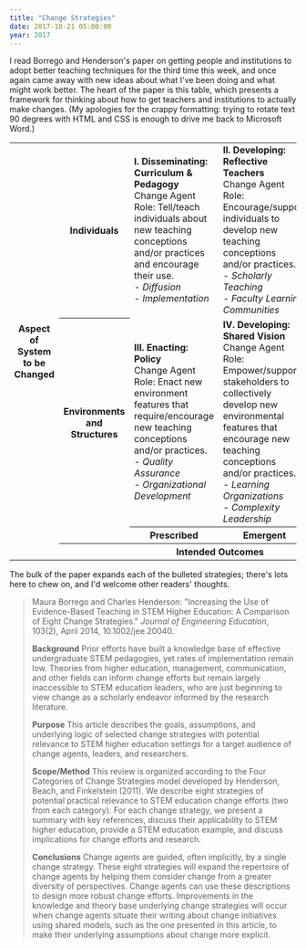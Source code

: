 ```yaml
---
title: "Change Strategies"
date: 2017-10-21 05:00:00
year: 2017
---
```


<p>
  I read Borrego and Henderson's paper on getting people and institutions to adopt better teaching techniques
  for the third time this week,
  and once again came away with new ideas about what I've been doing
  and what might work better.
  The heart of the paper is this table,
  which presents a framework for thinking about how to get teachers and institutions to actually make changes.
  (My apologies for the crappy formatting:
  trying to rotate text 90 degrees with HTML and CSS is enough to drive me back to Microsoft Word.)
</p>

<table>
  <tr>
    <th rowspan="4" class="sideways">Aspect of System to be Changed</th>
    <th class="sideways">Individuals</th>
    <td>
      <strong>I. Disseminating: Curriculum &amp; Pedagogy</strong>
      <br>
      Change Agent Role:
      Tell/teach individuals about new teaching conceptions and/or practices
      and encourage their use.
      <br>
      <em>- Diffusion</em>
      <br>
      <em>- Implementation</em>
    </td>
    <td>
      <strong>II. Developing: Reflective Teachers</strong>
      <br>
      Change Agent Role:
      Encourage/support individuals to develop new teaching conceptions and/or practices.
      <br>
      <em>- Scholarly Teaching</em>
      <br>
      <em>- Faculty Learning Communities</em>
    </td>
  </tr>
  <tr>
    <!-- row 1 -->
    <th class="sideways">Environments and Structures</th>
    <td>
      <strong>III. Enacting: Policy</strong>
      <br>
      Change Agent Role:
      Enact new environment features that require/encourage new teaching conceptions and/or practices.
      <br>
      <em>- Quality Assurance</em>
      <br>
      <em>- Organizational Development</em>
    </td>
    <td>
      <strong>IV. Developing: Shared Vision</strong>
      <br>
      Change Agent Role:
      Empower/support stakeholders to collectively develop new environmental features
      that encourage new teaching conceptions and/or practices.
      <br>
      <em>- Learning Organizations</em>
      <br>
      <em>- Complexity Leadership</em>
    </td>
  </tr>
  <tr>
    <!-- row 1 -->
    <td><!-- row titles --></td>
    <th align="center">Prescribed</th>
    <th align="center">Emergent</th>
  </tr>
  <tr>
    <!-- row 1 -->
    <th><!-- row titles --></th>
    <th colspan="2" align="center">Intended Outcomes</th>
  </tr>
</table>

<p>
  The bulk of the paper expands each of the bulleted strategies;
  there's lots here to chew on,
  and I'd welcome other readers' thoughts.
</p>

<blockquote>
  <p>
    Maura Borrego and Charles Henderson:
    "Increasing the Use of Evidence-Based Teaching in STEM Higher Education: A Comparison of Eight Change Strategies."
    <em>Journal of Engineering Education</em>,
    103(2),
    April 2014,
    10.1002/jee.20040.
  </p>
  <p>
    <strong>Background</strong> Prior efforts have built a knowledge
    base of effective undergraduate STEM pedagogies, yet rates of
    implementation remain low. Theories from higher education,
    management, communication, and other fields can inform change
    efforts but remain largely inaccessible to STEM education leaders,
    who are just beginning to view change as a scholarly endeavor
    informed by the research literature.
  </p>
  <p>
    <strong>Purpose</strong> This article describes the goals,
    assumptions, and underlying logic of selected change strategies
    with potential relevance to STEM higher education settings for a
    target audience of change agents, leaders, and researchers.
  </p>
  <p>
    <strong>Scope/Method</strong> This review is organized according
    to the Four Categories of Change Strategies model developed by
    Henderson, Beach, and Finkelstein (2011). We describe eight
    strategies of potential practical relevance to STEM education
    change efforts (two from each category). For each change strategy,
    we present a summary with key references, discuss their
    applicability to STEM higher education, provide a STEM education
    example, and discuss implications for change efforts and research.
  </p>
  <p>
    <strong>Conclusions</strong> Change agents are guided, often
    implicitly, by a single change strategy. These eight strategies
    will expand the repertoire of change agents by helping them
    consider change from a greater diversity of perspectives. Change
    agents can use these descriptions to design more robust change
    efforts. Improvements in the knowledge and theory base underlying
    change strategies will occur when change agents situate their
    writing about change initiatives using shared models, such as the
    one presented in this article, to make their underlying
    assumptions about change more explicit.
  </p>
</blockquote>

